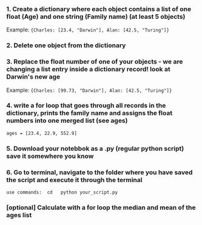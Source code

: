 ### 1. Create a dictionary where each object contains a list of one float (Age) and one string (Family name) (at least 5 objects)

Example:
`{Charles: [23.4, "Darwin"], Alan: [42.5, "Turing"]}`


### 2. Delete one object from the dictionary


### 3. Replace the float number of one of your objects - we are changing a list entry inside a dictionary record! look at Darwin's new age

Example:
`{Charles: [99.73, "Darwin"], Alan: [42.5, "Turing"]}`


### 4. write a for loop that goes through all records in the dictionary, prints the family name and assigns the float numbers into one merged list (see ages)

`ages = [23.4, 22.9, 552.9]`

### 5. Download your notebbok as a .py (regular python script) save it somewhere you know

### 6. Go to terminal, navigate to the folder where you have saved the script and execute it through the terminal

`use commands: 
cd  
python your_script.py`


### [optional] Calculate with a for loop the median and mean of the ages list

